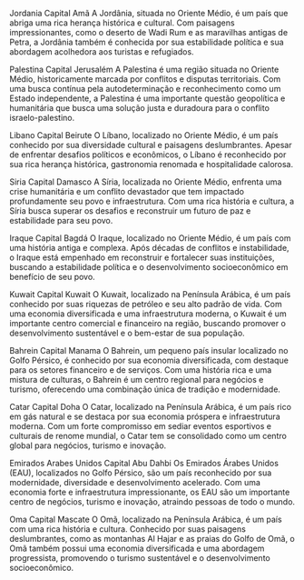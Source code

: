 <!-- Saara Ocidental
Capital El Aiune
O Saara Ocidental é uma região disputada localizada no noroeste da África. A área tem sido objeto de um conflito prolongado entre o Marrocos e o movimento de independência do povo saaráui, conhecido como Frente Polisário, em busca da autodeterminação.

Marrocos
Capital Rabat
O Marrocos, localizado no noroeste da África, é um país diverso e culturalmente rico. Conhecido por suas paisagens deslumbrantes, como as montanhas do Atlas e o deserto do Saara, o Marrocos também atrai visitantes com sua vibrante cultura, arquitetura fascinante e influências árabes e berberes.

Mauritania
Capital Nouakchott
A Mauritânia, localizada no noroeste da África, enfrenta desafios socioeconômicos e questões relacionadas aos direitos humanos. O país está trabalhando para superar esses obstáculos, buscando promover o desenvolvimento e a estabilidade política em prol do bem-estar de sua população.

Argelia
Capital Algiers
A Argélia, localizada no norte da África, é o maior país do continente africano e é conhecida por sua rica história e cultura. Com paisagens impressionantes, que vão desde o deserto do Saara até as montanhas do Atlas, a Argélia também possui uma influente herança árabe e berbere que se reflete em sua gastronomia, música e tradições.

Tunisia
Capital Tunes
A Tunísia, situada no norte da África, é um país com uma rica mistura de culturas e influências. Conhecida por suas praias deslumbrantes ao longo do Mar Mediterrâneo e sua história fascinante, a Tunísia também é famosa por suas cidades antigas, como Cartago, e como o berço da Primavera Árabe, um movimento que teve um impacto significativo em todo o mundo árabe.

Libia
Capital Trípoli
A Líbia, localizada no norte da África, é um país marcado por uma história turbulenta e desafios políticos e econômicos. Com uma população diversa e recursos naturais significativos, a Líbia busca superar conflitos internos e promover a estabilidade, visando o desenvolvimento e o bem-estar de seu povo.

Chade
Capital Djamena
O Chade, localizado na África Central, é um país com uma rica diversidade étnica e cultural. Com uma geografia variada que inclui o Deserto do Saara e a bacia do lago Chade, o Chade enfrenta desafios socioeconômicos e políticos, mas está empenhado em promover o desenvolvimento e a estabilidade em benefício de sua população.

Egito
Capital Cairo
O Egito, localizado no nordeste da África, é um país com uma história milenar e uma cultura fascinante. Conhecido por seus monumentos icônicos, como as pirâmides de Gizé e o Templo de Karnak, o Egito também é um importante centro político e econômico na região do Oriente Médio.

Sudão
Capital Cartum
O Sudão, localizado no nordeste da África, é um país diverso com uma rica história e paisagens impressionantes, incluindo o Rio Nilo e o Deserto do Saara. Embora tenha enfrentado conflitos e desafios socioeconômicos, o Sudão está trabalhando para promover a estabilidade política, o desenvolvimento sustentável e a reconciliação nacional, buscando um futuro mais próspero para sua população.



Eritreia
Capital Asmara
A Eritreia, localizada no Chifre da África, é um país com uma história rica e um patrimônio cultural único. Apesar dos desafios econômicos e políticos, a Eritreia está empenhada em promover o desenvolvimento sustentável e fortalecer suas instituições, visando melhorar a qualidade de vida de seus cidadãos.

Somalia
Capital Mogadíscio
A Somália, localizada no Chifre da África, é um país com uma história complexa e desafios significativos. Com conflitos, instabilidade política e dificuldades socioeconômicas, a Somália está empenhada em buscar a paz, o desenvolvimento e a reconstrução, com o apoio da comunidade internacional.



Iemen
Capital Sanaã
O Iêmen, localizado no extremo sul da Península Arábica, é um país assolado por conflitos, crises humanitárias e instabilidade política. Com uma população que enfrenta desafios socioeconômicos e uma grave crise humanitária, o Iêmen busca alcançar a paz, a estabilidade e o desenvolvimento para seu povo.

Arabia Saudita
Capital Riad
A Arábia Saudita, localizada na Península Arábica, é conhecida por suas vastas reservas de petróleo e por ser o lar de locais sagrados do Islã, como Meca e Medina. Com uma economia diversificada em expansão e reformas sociais em andamento, a Arábia Saudita busca modernizar seu país enquanto preserva suas tradições culturais.
-->

Jordania
Capital Amã
A Jordânia, situada no Oriente Médio, é um país que abriga uma rica herança histórica e cultural. Com paisagens impressionantes, como o deserto de Wadi Rum e as maravilhas antigas de Petra, a Jordânia também é conhecida por sua estabilidade política e sua abordagem acolhedora aos turistas e refugiados.

Palestina
Capital Jerusalém
A Palestina é uma região situada no Oriente Médio, historicamente marcada por conflitos e disputas territoriais. Com uma busca contínua pela autodeterminação e reconhecimento como um Estado independente, a Palestina é uma importante questão geopolítica e humanitária que busca uma solução justa e duradoura para o conflito israelo-palestino.

Libano
Capital Beirute
O Líbano, localizado no Oriente Médio, é um país conhecido por sua diversidade cultural e paisagens deslumbrantes. Apesar de enfrentar desafios políticos e econômicos, o Líbano é reconhecido por sua rica herança histórica, gastronomia renomada e hospitalidade calorosa.

Siria
Capital Damasco
A Síria, localizada no Oriente Médio, enfrenta uma crise humanitária e um conflito devastador que tem impactado profundamente seu povo e infraestrutura. Com uma rica história e cultura, a Síria busca superar os desafios e reconstruir um futuro de paz e estabilidade para seu povo.

Iraque
Capital Bagdá
O Iraque, localizado no Oriente Médio, é um país com uma história antiga e complexa. Após décadas de conflitos e instabilidade, o Iraque está empenhado em reconstruir e fortalecer suas instituições, buscando a estabilidade política e o desenvolvimento socioeconômico em benefício de seu povo.

Kuwait
Capital Kuwait
O Kuwait, localizado na Península Arábica, é um país conhecido por suas riquezas de petróleo e seu alto padrão de vida. Com uma economia diversificada e uma infraestrutura moderna, o Kuwait é um importante centro comercial e financeiro na região, buscando promover o desenvolvimento sustentável e o bem-estar de sua população.

Bahrein
Capital Manama
O Bahrein, um pequeno país insular localizado no Golfo Pérsico, é conhecido por sua economia diversificada, com destaque para os setores financeiro e de serviços. Com uma história rica e uma mistura de culturas, o Bahrein é um centro regional para negócios e turismo, oferecendo uma combinação única de tradição e modernidade.

Catar
Capital Doha
O Catar, localizado na Península Arábica, é um país rico em gás natural e se destaca por sua economia próspera e infraestrutura moderna. Com um forte compromisso em sediar eventos esportivos e culturais de renome mundial, o Catar tem se consolidado como um centro global para negócios, turismo e inovação.

Emirados Arabes Unidos
Capital Abu Dahbi
Os Emirados Árabes Unidos (EAU), localizados no Golfo Pérsico, são um país reconhecido por sua modernidade, diversidade e desenvolvimento acelerado. Com uma economia forte e infraestrutura impressionante, os EAU são um importante centro de negócios, turismo e inovação, atraindo pessoas de todo o mundo.

Oma
Capital Mascate
O Omã, localizado na Península Arábica, é um país com uma rica história e cultura. Conhecido por suas paisagens deslumbrantes, como as montanhas Al Hajar e as praias do Golfo de Omã, o Omã também possui uma economia diversificada e uma abordagem progressista, promovendo o turismo sustentável e o desenvolvimento socioeconômico.
